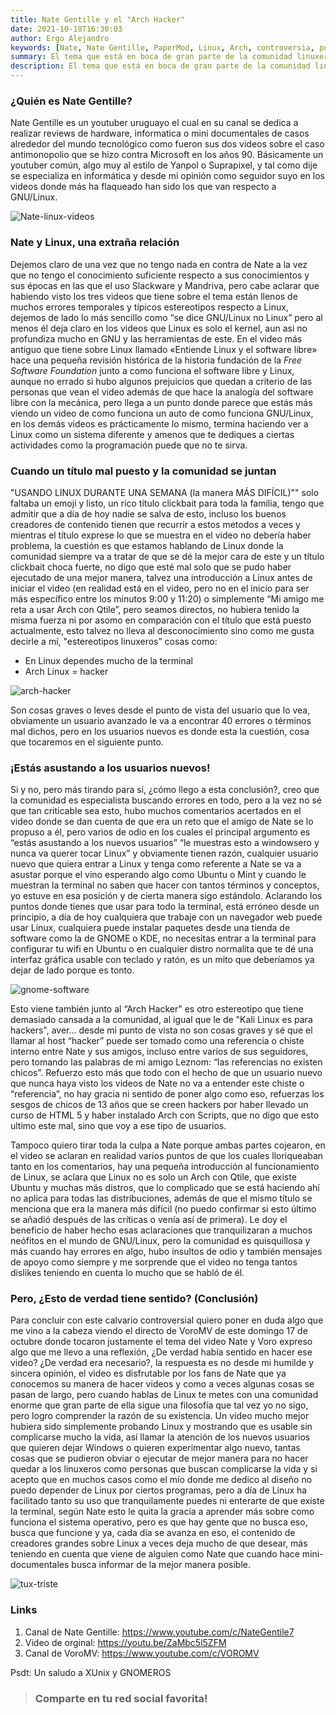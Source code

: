 ```yaml
---
title: Nate Gentille y el "Arch Hacker"
date: 2021-10-18T16:30:03
author: Ergo Alejandro
keywords: [Nate, Nate Gentille, PaperMod, Linux, Arch, controversia, polemica, opinion]
summary: El tema que está en boca de gran parte de la comunidad linuxera es el último video realizado por el youtuber Nate Gentille, ¿Por qué empezó la controversia?, digamos que la mala elección del título, ciertos estereotipos y muestras que no dejan muy bien parado el uso en Linux, este corto blog es básicamente mi opinión respecto al tema, claro desde el punto de vista de un usuario básico y un seguidor de Nate Gentille de hace varios meses
description: El tema que está en boca de gran parte de la comunidad linuxera es el último video realizado por el youtuber Nate Gentille, ¿Por qué empezó la controversia?, digamos que la mala elección del título, ciertos estereotipos y muestras que no dejan muy bien parado el uso en Linux, este corto blog es básicamente mi opinión respecto al tema, claro desde el punto de vista de un usuario básico y un seguidor de Nate Gentille de hace varios meses
---
```


### ¿Quién es Nate Gentille?

Nate Gentille es un youtuber uruguayo el cual en su canal se dedica a realizar reviews de hardware, informatica o mini documentales de casos alrededor del mundo tecnológico como fueron sus dos videos sobre el caso antimonopolio que se hizo contra Microsoft en los años 90. Básicamente un youtuber común, algo muy al estilo de Yanpol o Suprapixel, y tal como dije se especializa en informática y desde mi opinión como seguidor suyo en los videos donde más ha flaqueado han sido los que van respecto a GNU/Linux. 

![Nate-linux-videos](https://i.imgur.com/pXnKMn3.png)

### Nate y Linux, una extraña relación

Dejemos claro de una vez que no tengo nada en contra de Nate a la vez que no tengo el conocimiento suficiente respecto a sus conocimientos y sus épocas en las que el uso Slackware y Mandriva, pero cabe aclarar que habiendo visto los tres videos que tiene sobre el tema están llenos de muchos errores temporales y típicos estereotipos respecto a Linux, dejemos de lado lo más sencillo como “se dice GNU/Linux no Linux” pero al menos él deja claro en los videos que Linux es solo el kernel, aun asi no profundiza mucho en GNU y las herramientas de este. En el video más antiguo que tiene sobre Linux llamado «Entiende Linux y el software libre» hace una pequeña revisión histórica de la historia fundación de la *Free Software Foundation* junto a como funciona el software libre y Linux, aunque no errado si hubo algunos prejuicios que quedan a criterio de las personas que vean el video además de que hace la analogía del software libre con la mecánica, pero llega a un punto donde parece que estás más viendo un video de como funciona un auto de como funciona GNU/Linux, en los demás videos es prácticamente lo mismo, termina haciendo ver a Linux como un sistema diferente y amenos que te dediques a ciertas actividades como la programación puede que no te sirva.

### Cuando un título mal puesto y la comunidad se juntan

"USANDO LINUX DURANTE UNA SEMANA (la manera MÁS DIFÍCIL)"" solo faltaba un emoji y listo, un rico título clickbait para toda la familia, tengo que admitir que a día de hoy nadie se salva de esto, incluso los buenos creadores de contenido tienen que recurrir a estos metodos a veces y mientras el título exprese lo que se muestra en el video no debería haber problema, la cuestión es que estamos hablando de Linux donde la comunidad siempre va a tratar de que se dé la mejor cara de este y un título clickbait choca fuerte, no digo que esté mal solo que se pudo haber ejecutado de una mejor manera, talvez una introducción a Linux antes de iniciar el video (en realidad está en el video, pero no en el inicio para ser más específico entre los minutos 9:00 y 11:20) o simplemente “Mi amigo me reta a usar Arch con Qtile”, pero seamos directos, no hubiera tenido la misma fuerza ni por asomo en comparación con el título que está puesto actualmente, esto talvez no lleva al desconocimiento sino como me gusta decirle a mí, "estereotipos linuxeros” cosas como:

- En Linux dependes mucho de la terminal
- Arch Linux = hacker

![arch-hacker](https://img.wonderhowto.com/img/02/62/63649479493233/0/exploring-kali-linux-alternatives-set-up-ultimate-beginner-arch-linux-hacking-distro-with-manjaro-blackarch.1280x600.jpg)

Son cosas graves o leves desde el punto de vista del usuario que lo vea, obviamente un usuario avanzado le va a encontrar 40 errores o términos mal dichos, pero en los usuarios nuevos es donde esta la cuestión, cosa que tocaremos en el siguiente punto.

### ¡Estás asustando a los usuarios nuevos!

Si y no, pero más tirando para sí, ¿cómo llego a esta conclusión?, creo que la comunidad es especialista buscando errores en todo, pero a la vez no sé que tan criticable sea esto, hubo muchos comentarios acertados en el video donde se dan cuenta de que era un reto que el amigo de Nate se lo propuso a él, pero varios de odio en los cuales el principal argumento es “estás asustando a los nuevos usuarios” “le muestras esto a windowsero y nunca va querer tocar Linux” y obviamente tienen razón, cualquier usuario nuevo que quiera entrar a Linux y tenga como referente a Nate se va a asustar porque el vino esperando algo como Ubuntu o Mint y cuando le muestran la terminal no saben que hacer con tantos términos y conceptos, yo estuve en esa posición y de cierta manera sigo estándolo.
Aclarando los puntos donde tienes que usar para todo la terminal, está erróneo desde un principio, a día de hoy cualquiera que trabaje con un navegador web puede usar Linux, cualquiera puede instalar paquetes desde una tienda de software como la de GNOME o KDE, no necesitas entrar a la terminal para configurar tu wifi en Ubuntu o en cualquier distro normalita que te dé una interfaz gráfica usable con teclado y ratón, es un mito que deberíamos ya dejar de lado porque es tonto.

![gnome-software](https://149366088.v2.pressablecdn.com/wp-content/uploads/2021/09/gnome-41-software.jpg)

Esto viene también junto al “Arch Hacker" es otro estereotipo que tiene demasiado cansada a la comunidad, al igual que le de "Kali Linux es para hackers", aver… desde mi punto de vista no son cosas graves y sé que el llamar al host “hacker” puede ser tomado como una referencia o chiste interno entre Nate y sus amigos, incluso entre varios de sus seguidores, pero tomando las palabras de mi amigo Leznom: “las referencias no existen chicos”. Refuerzo esto más que todo con el hecho de que un usuario nuevo que nunca haya visto los videos de Nate no va a entender este chiste o “referencia”, no hay gracia ni sentido de poner algo como eso, refuerzas los sesgos de chicos de 13 años que se creen hackers por haber llevado un curso de HTML 5 y haber instalado Arch con Scripts, que no digo que esto ultimo este mal, sino que voy a ese tipo de usuarios.

Tampoco quiero tirar toda la culpa a Nate porque ambas partes cojearon, en el video se aclaran en realidad varios puntos de que los cuales lloriqueaban tanto en los comentarios, hay una pequeña introducción al funcionamiento de Linux, se aclara que Linux no es solo un Arch con Qtile, que existe Ubuntu y muchas más distros, que lo complicado que se está haciendo ahí no aplica para todas las distribuciones, además de que el mismo título se menciona que era la manera más difícil (no puedo confirmar si esto último se añadió después de las críticas o venía así de primera). Le doy el beneficio de haber hecho esas aclaraciones que tranquilizaran a muchos neófitos en el mundo de GNU/Linux, pero la comunidad es quisquillosa y más cuando hay errores en algo, hubo insultos de odio y también mensajes de apoyo como siempre y me sorprende que el video no tenga tantos dislikes teniendo en cuenta lo mucho que se habló de él.

### Pero, ¿Esto de verdad tiene sentido? (Conclusión)

Para concluir con este calvario controversial quiero poner en duda algo que me vino a la cabeza viendo el directo de VoroMV de este domingo 17 de octubre donde tocaron justamente el tema del video Nate y Voro expreso algo que me llevo a una reflexión, ¿De verdad había sentido en hacer ese video? ¿De verdad era necesario?, la respuesta es no desde mi humilde y sincera opinión, el video es disfrutable por los fans de Nate que ya conocemos su manera de hacer videos y como a veces algunas cosas se pasan de largo, pero cuando hablas de Linux te metes con una comunidad enorme que gran parte de ella sigue una filosofía que tal vez yo no sigo, pero logro comprender la razón de su existencia. Un video mucho mejor hubiera sido simplemente probando Linux y mostrando que es usable sin complicarse mucho la vida, así llamar la atención de los nuevos usuarios que quieren dejar Windows o quieren experimentar algo nuevo, tantas cosas que se pudieron obviar o ejecutar de mejor manera para no hacer quedar a los linuxeros como personas que buscan complicarse la vida y si acepto que en muchos casos como el mío donde me dedico al diseño no puedo depender de Linux por ciertos programas, pero a día de Linux ha facilitado tanto su uso que tranquilamente puedes ni enterarte de que existe la terminal, según Nate esto le quita la gracia a aprender más sobre como funciona el sistema operativo, pero es que hay gente que no busca eso, busca que funcione y ya, cada día se avanza en eso, el contenido de creadores grandes sobre Linux a veces deja mucho de que desear, más teniendo en cuenta que viene de alguien como Nate que cuando hace mini-documentales busca informar de la mejor manera posible.

![tux-triste](https://proyectosbeta.net/wp-content/uploads/2013/04/WallPaper_Tux05.jpg)

### Links

1. Canal de Nate Gentille: https://www.youtube.com/c/NateGentile7
2. Video de orginal: https://youtu.be/ZaMbc5l5ZFM
3. Canal de VoroMV: https://www.youtube.com/c/VOROMV

Psdt: Un saludo a XUnix y GNOMEROS

> ### Comparte en tu red social favorita!